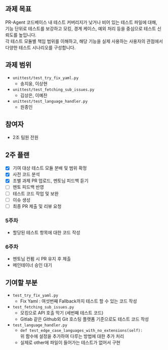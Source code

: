 ## 과제 목표

PR-Agent 코드베이스 내 테스트 커버리지가 낮거나 비어 있는 테스트 파일에 대해,   
기능 단위로 테스트를 보강하고 모킹, 경계 케이스, 예외 처리 등을 중심으로 테스트 신뢰도를 높입니다.   
각 테스트 모듈별 책임 범위를 이해하고, 해당 기능을 실제 사용하는 사용자의 관점에서 다양한 테스트 시나리오를 구성합니다.


## 과제 범위

- `unittest/test_try_fix_yaml.py`
    - 송지웅, 이상현
- `unittest/test_fetching_sub_issues.py`
    - 김상은, 이예찬
- `unittest/test_language_handler.py`
    - 원종인

## 참여자

- 2조 팀원 전원

## 2주 플랜

- [x] 기여 대상 테스트 모듈 분배 및 범위 확정
- [x] 사전 코드 분석
- [x] 조별 과제 PR 업로드, 멘토님 피드백 듣기
- [ ] 멘토 피드백 반영
- [ ] 테스트 코드 작업 및 보완
- [ ] 이슈 생성
- [ ] 최종 PR 제출 및 리뷰 요청

### 5주차
- 할당된 테스트 항목에 대한 코드 작성

### 6주차
- 멘토님 컨펌 시 PR 유지 후 제출
- 메인테이너 승인 대기

## 기여할 부분
   - `test_try_fix_yaml.py`
     - Fix Yaml : 여섯번째 Fallback까지 테스트 할 수 있는 코드 작성
   - `test_fetching_sub_issues.py`
     - 모킹으로 API 호출 막기 (세번째 테스트 코드)
     - Gitlab 같은 Github외 Git 호스팅 플랫폼 기준으로도 테스트 코드 작성
   - `test_language_handler.py`
     - `def test_edge_case_languages_with_no_extensions(self):`    
     위 함수에 설정을 추가하여 다루는 방법에 대한 추가 처리
     - 실제로 other에 파일이 들어가는 테스트가 없어서 구현

